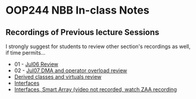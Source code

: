 # OOP244 NBB In-class Notes
## Recordings of Previous lecture Sessions
I strongly suggest for students to review other section's recordings as well, if time permits...

- 01 - [Jul06 Review](https://youtu.be/MojS7YNhwIg)
- 02 - [Jul07 DMA and operator overload review](https://youtu.be/KAqXagkMvdI)
- [Derived classes and virtuals review](https://youtu.be/Z0f_h7dCz7Y)
- [Interfaces](https://youtu.be/t4j8wVJA8Ac)
- [Interfaces, Smart Array (video not recorded, watch ZAA recording](https://youtu.be/0ceYscRjehU)
